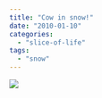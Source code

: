 ```yaml
---
title: "Cow in snow!"
date: "2010-01-10"
categories: 
  - "slice-of-life"
tags: 
  - "snow"
---
```


![](https://prachi.net/wp-content/uploads/2010/01/013.jpg)

